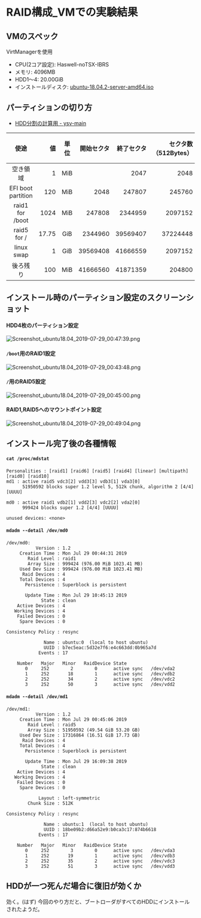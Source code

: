 # RAID構成_VMでの実験結果



## VMのスペック
VirtManagerを使用
- CPU(2コア設定): Haswell-noTSX-IBRS
- メモリ: 4096MB
- HDD1〜4: 20.00GiB
- インストールディスク: [ubuntu-18.04.2-server-amd64.iso](http://cdimage.ubuntu.com/releases/18.04.2/release/ubuntu-18.04.2-server-amd64.iso)



## パーティションの切り方
- [HDD分割の計算用 - ysv-main](https://docs.google.com/spreadsheets/d/1n862Q1giBNudgCFslIFI_Qc0ZNSvpNBraK8Y5_nIHoM/edit#gid=1278515555)

|        使途        |    値 | 単位 | 開始セクタ | 終了セクタ | セクタ数（512Bytes） | フラグ |
| :----------------: | ----: | :--: | ---------: | ---------: | -------------------: | :----: |
|      空き領域      |     1 | MiB  |            |       2047 |                 2048 |        |
| EFI boot partition |   120 | MiB  |       2048 |     247807 |               245760 |   B    |
|  raid1 for /boot   |  1024 | MiB  |     247808 |    2344959 |              2097152 |        |
|    raid5 for /     | 17.75 | GiB  |    2344960 |   39569407 |             37224448 |        |
|     linux swap     |     1 | GiB  |   39569408 |   41666559 |              2097152 |        |
|      後ろ残り      |   100 | MiB  |   41666560 |   41871359 |               204800 |        |



## インストール時のパーティション設定のスクリーンショット

#### HDD4枚のパーティション設定
![Screenshot_ubuntu18.04_2019-07-29_00:47:39.png](screen_shots/Screenshot_ubuntu18.04_2019-07-29_00:47:39.png)

#### `/boot`用のRAID1設定
![Screenshot_ubuntu18.04_2019-07-29_00:43:48.png](screen_shots/Screenshot_ubuntu18.04_2019-07-29_00:43:48.png)

#### `/`用のRAID5設定
![Screenshot_ubuntu18.04_2019-07-29_00:45:00.png](screen_shots/Screenshot_ubuntu18.04_2019-07-29_00:45:00.png)

#### RAID1,RAID5へのマウントポイント設定
![Screenshot_ubuntu18.04_2019-07-29_00:49:04.png](screen_shots/Screenshot_ubuntu18.04_2019-07-29_00:49:04.png)



## インストール完了後の各種情報

#### `cat /proc/mdstat`
```
Personalities : [raid1] [raid6] [raid5] [raid4] [linear] [multipath] [raid0] [raid10] 
md1 : active raid5 vdc3[2] vdd3[3] vdb3[1] vda3[0]
      51950592 blocks super 1.2 level 5, 512k chunk, algorithm 2 [4/4] [UUUU]
      
md0 : active raid1 vdb2[1] vdd2[3] vdc2[2] vda2[0]
      999424 blocks super 1.2 [4/4] [UUUU]
      
unused devices: <none>
```

#### `mdadm --detail /dev/md0`
```
/dev/md0:
           Version : 1.2
     Creation Time : Mon Jul 29 00:44:31 2019
        Raid Level : raid1
        Array Size : 999424 (976.00 MiB 1023.41 MB)
     Used Dev Size : 999424 (976.00 MiB 1023.41 MB)
      Raid Devices : 4
     Total Devices : 4
       Persistence : Superblock is persistent

       Update Time : Mon Jul 29 10:45:13 2019
             State : clean 
    Active Devices : 4
   Working Devices : 4
    Failed Devices : 0
     Spare Devices : 0

Consistency Policy : resync

              Name : ubuntu:0  (local to host ubuntu)
              UUID : b7ec5eac:5d32e7f6:e4c663dd:0b965a7d
            Events : 17

    Number   Major   Minor   RaidDevice State
       0     252        2        0      active sync   /dev/vda2
       1     252       18        1      active sync   /dev/vdb2
       2     252       34        2      active sync   /dev/vdc2
       3     252       50        3      active sync   /dev/vdd2
```

#### `mdadm --detail /dev/md1`
```
/dev/md1:
           Version : 1.2
     Creation Time : Mon Jul 29 00:45:06 2019
        Raid Level : raid5
        Array Size : 51950592 (49.54 GiB 53.20 GB)
     Used Dev Size : 17316864 (16.51 GiB 17.73 GB)
      Raid Devices : 4
     Total Devices : 4
       Persistence : Superblock is persistent

       Update Time : Mon Jul 29 16:09:38 2019
             State : clean 
    Active Devices : 4
   Working Devices : 4
    Failed Devices : 0
     Spare Devices : 0

            Layout : left-symmetric
        Chunk Size : 512K

Consistency Policy : resync

              Name : ubuntu:1  (local to host ubuntu)
              UUID : 18be09b2:d66a52e9:b0ca3c17:874b6618
            Events : 17

    Number   Major   Minor   RaidDevice State
       0     252        3        0      active sync   /dev/vda3
       1     252       19        1      active sync   /dev/vdb3
       2     252       35        2      active sync   /dev/vdc3
       3     252       51        3      active sync   /dev/vdd3
```



## HDDが一つ死んだ場合に復旧が効くか
効く。(はず)
今回のやり方だと、ブートローダがすべてのHDDにインストールされたようだ。

